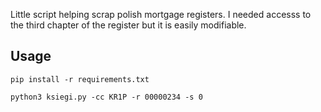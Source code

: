 Little script helping scrap polish mortgage registers.
I needed accesss to the third chapter of the register but it is easily modifiable.

## Usage

`pip install -r requirements.txt`

`python3 ksiegi.py -cc KR1P -r 00000234 -s 0`